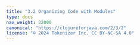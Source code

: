 ```yaml
---
title: "3.2 Organizing Code with Modules"
type: docs
nav_weight: 32000
canonical: "https://clojureforjava.com/2/3/2"
license: "© 2024 Tokenizer Inc. CC BY-NC-SA 4.0"
---
```

